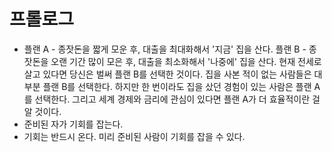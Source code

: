 # 프롤로그

- 플랜 A - 종잣돈을 짧게 모운 후, 대출을 최대화해서 '지금' 집을 산다.
플랜 B - 종잣돈을 오랜 기간 많이 모은 후, 대출을 최소화해서 '나중에' 집을 산다.
현재 전세로 살고 있다면 당신은 벌써 플랜 B를 선택한 것이다. 집을 사본 적이 없는 사람들은 대부분 플랜 B를 선택한다. 하지만 한 번이라도 집을 샀던 경험이 있는 사람은 플랜 A를 선택한다. 그리고 세계 경제와 금리에 관심이 있다면 플랜 A가 더 효율적이란 걸 알 것이다.
- 준비된 자가 기회를 잡는다.
- 기회는 반드시 온다. 미리 준비된 사람이 기회를 잡을 수 있다.
